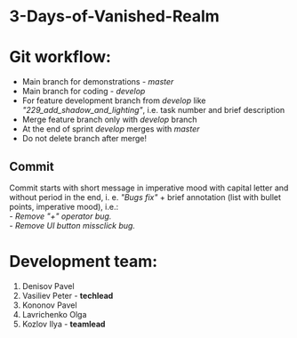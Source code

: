 # 3-Days-of-Vanished-Realm

# Git workflow:
* Main branch for demonstrations - *master*
* Main branch for coding - *develop*
* For feature development branch from *develop* like *"229_add_shadow_and_lighting"*, i.e. task number and brief description
* Merge feature branch only with *develop* branch
* At the end of sprint *develop* merges with *master*
* Do not delete branch after merge!

## Commit
Commit starts with short message in imperative mood with capital letter and without period in the end, 
i. e. *"Bugs fix"* + brief annotation (list with bullet points, imperative mood), i.e.:  
*- Remove "+" operator bug.*  
*- Remove UI button missclick bug.*  

# Development team:
1) Denisov Pavel
2) Vasiliev Peter - **techlead**
3) Kononov Pavel
4) Lavrichenko Olga
5) Kozlov Ilya - **teamlead**
